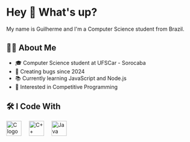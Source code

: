 <h1 align="left">Hey 👋 What's up?</h1>

<p align="left">My name is Guilherme and I'm a Computer Science student from Brazil.</p>

<h2 align="left">👨‍💻 About Me</h2>

<ul align="left">
  <li>🎓 Computer Science student at UFSCar - Sorocaba</li>
  <li>🐞 Creating bugs since 2024</li>
  <li>📚 Currently learning JavaScript and Node.js</li>
  <li>🏁 Interested in Competitive Programming</li>
</ul>

<h2 align="left">🛠️ I Code With</h2>

<div align="left">
  <img src="https://cdn.jsdelivr.net/gh/devicons/devicon/icons/c/c-original.svg" height="40" alt="C logo" />
  <img width="12" />
  <img src="https://cdn.jsdelivr.net/gh/devicons/devicon/icons/cplusplus/cplusplus-original.svg" height="40" alt="C++ logo" />
  <img width="12" />
  <img src="https://cdn.jsdelivr.net/gh/devicons/devicon/icons/java/java-original.svg" height="40" alt="Java logo" />
</div>
